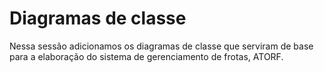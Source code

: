 # Diagramas de classe
Nessa sessão adicionamos os diagramas de classe que serviram de base para a elaboração do sistema de gerenciamento de frotas, ATORF.
